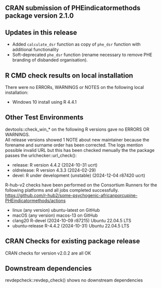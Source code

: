 ## CRAN submission of PHEindicatormethods package version 2.1.0

## Updates in this release

* Added `calculate_dsr` function as copy of `phe_dsr` function with additional functionality
* Soft-deprecated `phe_dsr` function (rename necessary to remove PHE branding of disbanded organisation).


## R CMD check results on local installation

There were no ERRORs, WARNINGS or NOTES on the following local installation:
* Windows 10 install using R 4.4.1


## Other Test Environments 

devtools::check_win_* on the following R versions gave no ERRORS OR WARNINGS.  
All release versions showed 1 NOTE about new maintainer because the forename 
and surname order has been corrected. The logs mention possible invalid URL but 
this has been checked menually the the package passes the urlchecker::url_check():  

* release:    R version 4.4.2 (2024-10-31 ucrt)  
* oldrelease: R version 4.3.3 (2024-02-29)  
* devel:      R under development (unstable) (2024-12-04 r87420 ucrt)  

R-hub-v2 checks have been performed on the Consortium Runners for the following 
platforms and all jobs completed successfully.
<https://github.com/r-hub2/some-psychogenic-africanporcupine-PHEindicatormethods/actions>  

* linux (any version) ubuntu-latest on GitHub  
* macOS (any version) macos-13 on GitHub  
* clang20 R-devel (2024-10-09 r87215) Ubuntu 22.04.5 LTS  
* ubuntu-release R-4.4.2 (2024-10-31) Ubuntu 22.04.5 LTS  


## CRAN Checks for existing package release

CRAN checks for version v2.0.2 are all OK


## Downstream dependencies

revdepcheck::revdep_check() shows no downstream dependencies
